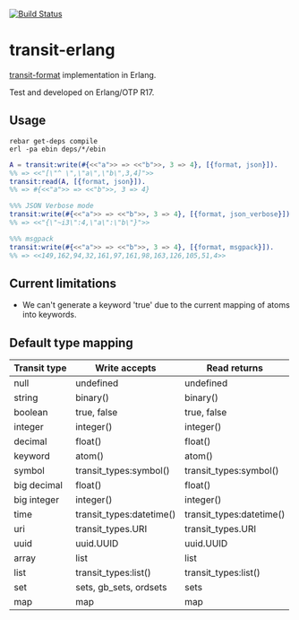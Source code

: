 [![Build
Status](https://travis-ci.org/isaiah/transit-erlang.svg)](https://travis-ci.org/isaiah/transit-erlang)

transit-erlang
==============
[transit-format](https://github.com/cognitect/transit-format) implementation in Erlang.

Test and developed on Erlang/OTP R17.

Usage
-----

```shell
rebar get-deps compile
erl -pa ebin deps/*/ebin
```

```erlang
A = transit:write(#{<<"a">> => <<"b">>, 3 => 4}, [{format, json}]).
%% => <<"[\"^ \",\"a\",\"b\",3,4]">>
transit:read(A, [{format, json}]).
%% => #{<<"a">> => <<"b">>, 3 => 4}

%%% JSON Verbose mode
transit:write(#{<<"a">> => <<"b">>, 3 => 4}, [{format, json_verbose}]).
%% => <<"{\"~i3\":4,\"a\":\"b\"}">>

%%% msgpack
transit:write(#{<<"a">> => <<"b">>, 3 => 4}, [{format, msgpack}]).
%% => <<149,162,94,32,161,97,161,98,163,126,105,51,4>>
```

Current limitations
--------------------

* We can't generate a keyword 'true' due to the current mapping of atoms into keywords.

Default type mapping
--------------------

| Transit type | Write accepts             | Read returns              |
| ------------ | -------------             | ------------              |
| null         | undefined                 | undefined                 |
| string       | binary()                  | binary()                  |
| boolean      | true, false               | true, false               |
| integer      | integer()                 | integer()                 |
| decimal      | float()                   | float()                   |
| keyword      | atom()                    | atom()                    |
| symbol       | transit\_types:symbol()   | transit\_types:symbol()   |
| big decimal  | float()                   | float()                   |
| big integer  | integer()                 | integer()                 |
| time         | transit\_types:datetime() | transit\_types:datetime() |
| uri          | transit\_types.URI        | transit\_types.URI        |
| uuid         | uuid.UUID                 | uuid.UUID                 |
| array        | list                      | list                      |
| list         | transit\_types:list()     | transit\_types:list()     |
| set          | sets, gb\_sets, ordsets   | sets                      |
| map          | map                       | map                       |
